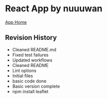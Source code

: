# React App by nuuuwan

[App Home](https://nuuuwan.github.io/map_draw)

## Revision History
  * Cleaned README.md
  * Fixed test failures
  * Updated workflows
  * Cleaned README
  * Lint options
  * Initial files
  * basic code done
  * Basic version complete
  * npm install leaflet

